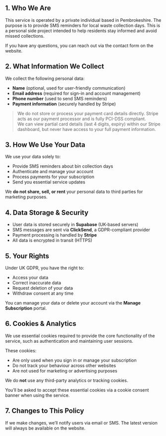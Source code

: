

## 1. Who We Are


This service is operated by a private individual based in Pembrokeshire. The purpose is to provide SMS reminders for local waste collection days. This is a personal side project intended to help residents stay informed and avoid missed collections.

If you have any questions, you can reach out via the contact form on the website.


## 2. What Information We Collect


We collect the following personal data:


- **Name** (optional, used for user-friendly communication)  
- **Email address** (required for sign-in and account management)  
- **Phone number** (used to send SMS reminders)  
- **Payment information** (securely handled by Stripe)



> We do not store or process your payment card details directly. Stripe acts as our payment processor and is fully PCI-DSS compliant.  
> We can view partial card details (last 4 digits, expiry) within our Stripe dashboard, but never have access to your full payment information.


## 3. How We Use Your Data


We use your data solely to:


- Provide SMS reminders about bin collection days  
- Authenticate and manage your account  
- Process payments for your subscription  
- Send you essential service updates


We **do not share, sell, or rent** your personal data to third parties for marketing purposes.


## 4. Data Storage & Security



- User data is stored securely in **Supabase** (UK-based servers)  
- SMS messages are sent via **ClickSend**, a GDPR-compliant provider  
- Payment processing is handled by **Stripe**  
- All data is encrypted in transit (HTTPS)


## 5. Your Rights


Under UK GDPR, you have the right to:



- Access your data  
- Correct inaccurate data  
- Request deletion of your data  
- Withdraw consent at any time


You can manage your data or delete your account via the **Manage Subscription** portal.


## 6. Cookies & Analytics


We use essential cookies required to provide the core functionality of the service, such as authentication and maintaining user sessions.

These cookies:



- Are only used when you sign in or manage your subscription
- Do not track your behaviour across other websites
- Are not used for marketing or advertising purposes


We do **not** use any third-party analytics or tracking cookies.

You’ll be asked to accept these essential cookies via a cookie consent banner when using the service.



## 7. Changes to This Policy


If we make changes, we’ll notify users via email or SMS. The latest version will always be available on the website.
